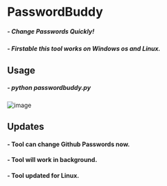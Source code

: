 # PasswordBuddy
##### - Change Passwords Quickly!
##### - Firstable this tool works on Windows os and Linux. 

## Usage
##### - python passwordbuddy.py



![image](https://user-images.githubusercontent.com/52252889/95209851-78cbc680-07f3-11eb-811c-7758547fc01b.png)



## Updates
#### - Tool can change Github Passwords now.
#### - Tool will work in background.
#### - Tool updated for Linux.
